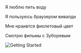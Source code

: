 Я люблю пить воду

Я пользуюсь браузером вивалди

Мне нраивтся фиолетовый цвет

Смотрю фильмы с Зуборевым


![Getting Started](https://catherineasquithgallery.com/uploads/posts/2021-02/1612168811_48-p-fon-dlya-lyubitelei-fioletovogo-58.jpg)
